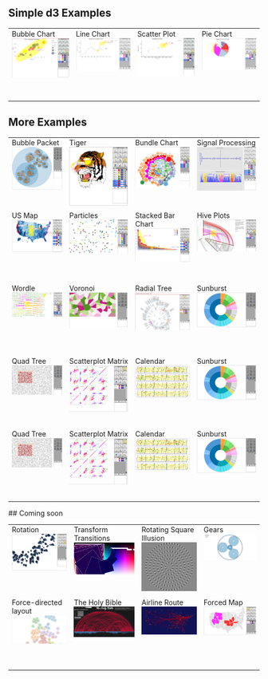 ## Simple d3 Examples

<table>
  <tr height="146" valign="top">
    <td>Bubble Chart<br><a href="http://rawgithub.com/VisDockHub/NewVisDock/master/Examples/HIVE/bubble/Index.html"><img src="https://github.com/VisDockHub/NewVisDock/blob/master/Others/bubble.png?raw=true" width="202"></a></td>
    <td>Line Chart<br><a href="http://rawgithub.com/VisDockHub/NewVisDock/master/Examples/HIVE/line/Index.html"><img src="https://github.com/VisDockHub/NewVisDock/blob/master/Others/line.png?raw=true" width="202"></a></td>
    <td>Scatter Plot<br><a href="http://rawgithub.com/VisDockHub/NewVisDock/master/Examples/HIVE/scatter/Index.html"><img src="https://github.com/VisDockHub/NewVisDock/blob/master/Others/scatter.png?raw=true" width="202"></a></td>
    <td>Pie Chart<br><a href="http://rawgithub.com/VisDockHub/NewVisDock/master/Examples/HIVE/pie/piechart.html"><img src="https://github.com/VisDockHub/NewVisDock/blob/master/Others/pie.png?raw=true" width="202"></a></td>
  </tr>
</table>

## More Examples
<table>
  <tr height="146" valign="top">
    <td>Bubble Packet<br><a href="http://rawgithub.com/VisDockHub/NewVisDock/gh-pages/Examples/circlepacket/circlepacket2.html"><img src="https://github.com/VisDockHub/NewVisDock/blob/master/Others/bubblepacket.png?raw=true" width="202"></a></td>
    <td>Tiger<br><a href="http://rawgithub.com/VisDockHub/NewVisDock/gh-pages/Examples/tiger/tiger.html"><img src="https://github.com/VisDockHub/NewVisDock/blob/master/Others/tigervis.png?raw=true" width="202"></a></td>
    <td>Bundle Chart<br><a href="http://rawgithub.com/VisDockHub/NewVisDock/gh-pages/Examples/bundle/bundle.html"><img src="https://github.com/VisDockHub/NewVisDock/blob/master/Others/bundle.png?raw=true" width="202"></a></td>
    <td>Signal Processing<br><a href="http://rawgithub.com/VisDockHub/NewVisDock/master/Examples/signal/Examples/GettingStarted/GettingStarted.html"><img src="https://github.com/VisDockHub/NewVisDock/blob/master/Others/signal.png?raw=true" width="202"></a></td>
  </tr>
  <tr height="146" valign="top">
    <td>US Map<br><a href=""><img src="http://github.com/VisDockHub/NewVisDock/blob/master/Others/USmap.png?raw=true" width="202"></a></td>
    <td>Particles<br><a href="http://rawgithub.com/VisDockHub/NewVisDock/master/Examples/moving/moving.html"><img src="https://github.com/VisDockHub/NewVisDock/blob/master/Others/particles.png?raw=true" width="202"></a></td>
    <td>Stacked Bar Chart<br><a href="http://rawgithub.com/VisDockHub/NewVisDock/gh-pages/Examples/stackedbarover/stackbar.html"><img src="https://github.com/VisDockHub/NewVisDock/blob/master/Others/stackedbar.png?raw=true" width="202"></a></td>
    <td>Hive Plots<br><a href="http://rawgithub.com/VisDockHub/NewVisDock/gh-pages/Examples/depend/paths.html"><img src="https://github.com/VisDockHub/NewVisDock/blob/master/Others/hiveplot.png?raw=true" width="202"></a></td>
  </tr>
  <tr height="146" valign="top">
    <td>Wordle<br><a href="http://rawgithub.com/VisDockHub/NewVisDock/master/Examples/Wordle/MidnightSummer.html"><img src="https://github.com/VisDockHub/NewVisDock/blob/master/Others/wordle.png?raw=true" width="202"></a></td>
    <td>Voronoi<br><a href="http://rawgithub.com/VisDockHub/NewVisDock/master/Examples/voronoi1/visdockvoronoi2.html"><img src="https://github.com/VisDockHub/NewVisDock/blob/master/Others/voronoi.png?raw=true" width="202"></a></td>
    <td>Radial Tree<br><a href="http://rawgithub.com/VisDockHub/NewVisDock/master/Examples/reingold/index2.html"><img src="https://github.com/VisDockHub/NewVisDock/blob/master/Others/treecomparison.png?raw=true" width="202"></a></td>  
    <td>Sunburst<br><a href="http://rawgithub.com/VisDockHub/NewVisDock/master/Examples/Wordle/MidnightSummer.html"><img src="https://github.com/VisDockHub/NewVisDock/blob/master/Others/sunburst.png?raw=true" width="202"></a></td>    
  </tr>
  
  <tr height="146" valign="top">
    <td>Quad Tree<br><a href="http://rawgithub.com/VisDockHub/NewVisDock/master/Examples/Wordle/MidnightSummer.html"><img src="https://github.com/VisDockHub/NewVisDock/blob/master/Others/quadtree.png?raw=true" width="202"></a></td>
    <td>Scatterplot Matrix<br><a href="http://rawgithub.com/VisDockHub/NewVisDock/master/Examples/Scatterplot/index_new.html"><img src="https://github.com/VisDockHub/NewVisDock/blob/master/Others/scatterplot matrix.png?raw=true" width="202"></a></td>
    <td>Calendar<br><a href="http://rawgithub.com/VisDockHub/NewVisDock/master/Examples/Wordle/MidnightSummer.html"><img src="https://github.com/VisDockHub/NewVisDock/blob/master/Others/calendar.png?raw=true" width="202"></a></td>  
    <td>Sunburst<br><a href="http://rawgithub.com/VisDockHub/NewVisDock/master/Examples/Wordle/MidnightSummer.html"><img src="https://github.com/VisDockHub/NewVisDock/blob/master/Others/sunburst.png?raw=true" width="202"></a></td>  

  </tr>  
  <tr height="146" valign="top">
    <td>Quad Tree<br><a href="http://rawgithub.com/VisDockHub/NewVisDock/master/Examples/Wordle/MidnightSummer.html"><img src="https://github.com/VisDockHub/NewVisDock/blob/master/Others/quadtree.png?raw=true" width="202"></a></td>
    <td>Scatterplot Matrix<br><a href="http://rawgithub.com/VisDockHub/NewVisDock/master/Examples/Scatterplot/index_new.html"><img src="https://github.com/VisDockHub/NewVisDock/blob/master/Others/scatterplot matrix.png?raw=true" width="202"></a></td>
    <td>Calendar<br><a href="http://rawgithub.com/VisDockHub/NewVisDock/master/Examples/Wordle/MidnightSummer.html"><img src="https://github.com/VisDockHub/NewVisDock/blob/master/Others/calendar.png?raw=true" width="202"></a></td>  
    <td>Sunburst<br><a href="http://rawgithub.com/VisDockHub/NewVisDock/master/Examples/Wordle/MidnightSummer.html"><img src="https://github.com/VisDockHub/NewVisDock/blob/master/Others/sunburst.png?raw=true" width="202"></a></td>  

  </tr>  
  
</table>
## Coming soon
<table>
  <tr height="146" valign="top">
    <td>Rotation<br><a href=""><img src="https://github.com/VisDockHub/NewVisDock/blob/master/Others/rotation.png?raw=true" width="202"></a></td>
    <td>Transform Transitions<br><a href=""><img src="https://github.com/VisDockHub/NewVisDock/blob/master/Others/transform%20transition.png?raw=true" width="202"></a></td>
    <td>Rotating Square Illusion<br><a href=""><img src="https://github.com/VisDockHub/NewVisDock/blob/master/Others/rotating%20squares.png?raw=true" width="202"></a></td>
    <td>Gears<br><a href=""><img src="https://github.com/VisDockHub/NewVisDock/blob/master/Others/gears.png?raw=true" width="202"></a></td>

  </tr>
  <tr height="146" valign="top">
    <td>Force-directed layout<br><a href=""><img src="https://github.com/VisDockHub/NewVisDock/blob/master/Others/forced-layout.png?raw=true" width="202"></a></td>
    <td>The Holy Bible<br><a href=""><img src="https://github.com/VisDockHub/NewVisDock/blob/master/Others/bible.png?raw=true" width="202"></a></td>
    <td>Airline Route<br><a href=""><img src="https://github.com/VisDockHub/NewVisDock/blob/master/Others/airline.png?raw=true" width="202"></a></td>
 <td>Forced Map<br><a href="http://rawgithub.com/VisDockHub/NewVisDock/master/Examples/Wordle/MidnightSummer.html"><img src="https://github.com/VisDockHub/NewVisDock/blob/master/Others/forced_map.png?raw=true" width="202"></a></td>    
    
  </tr>  
</table>

